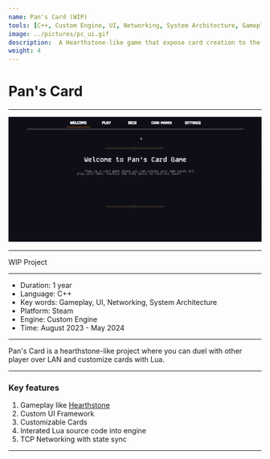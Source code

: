 ```yaml
---
name: Pan's Card (WIP)
tools: [C++, Custom Engine, UI, Networking, System Architecture, Gameplay, Scripting, Lua]
image: ../pictures/pc_ui.gif
description:  A Hearthstone-like game that expose card creation to the players via in-game card maker GUI
weight: 4
---
```


# Pan's Card

***

![PC UI](../pictures/pc_ui.gif)

***

WIP Project

***

- Duration:             1 year
- Language:             C++
- Key words:            Gameplay, UI, Networking, System Architecture
- Platform:             Steam
- Engine:               Custom Engine
- Time:                 August 2023 - May 2024

***

Pan's Card is a hearthstone-like project where you can duel with other player over LAN and customize cards with Lua. 

***

### Key features

1. Gameplay like <a href="https://hearthstone.blizzard.com">Hearthstone</a>
2. Custom UI Framework
3. Customizable Cards
4. Interated Lua source code into engine
5. TCP Networking with state sync

***
